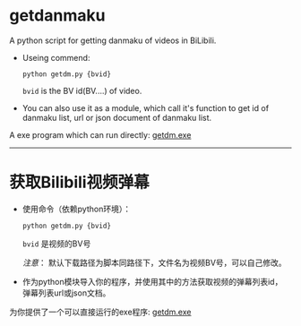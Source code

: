 # getdanmaku
A python script for getting danmaku of videos in BiLibili.

- Useing commend: 

    ```
    python getdm.py {bvid}
    ```

    `bvid` is the BV id(BV....) of video.

- You can also use it as a module, which call it's function to get id of danmaku list, url or json document of danmaku list.

A exe program which can run directly: [getdm.exe](https://github.com/muhz9786/getdanmaku/releases/tag/v1.0)

---

# 获取Bilibili视频弹幕

- 使用命令（依赖python环境）：

    ```
    python getdm.py {bvid}
    ```

    `bvid` 是视频的BV号
    
    *注意*： 默认下载路径为脚本同路径下，文件名为视频BV号，可以自己修改。
    
- 作为python模块导入你的程序，并使用其中的方法获取视频的弹幕列表id， 弹幕列表url或json文档。

为你提供了一个可以直接运行的exe程序: [getdm.exe](https://github.com/muhz9786/getdanmaku/releases/tag/v1.0)
